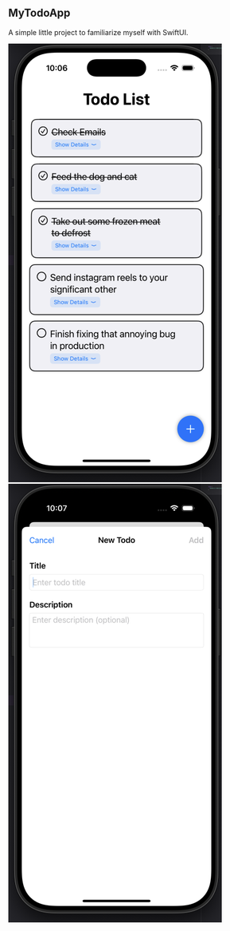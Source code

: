 ## MyTodoApp

A simple little project to familiarize myself with SwiftUI.

![Todo Demo](Screenshots/TodoDemo.png)
![AddTodo Demo](Screenshots/AddtodoDemo.png)
